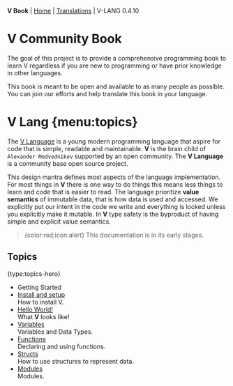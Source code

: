 **V Book** | [Home](./index.md) | [Translations](./book_versions.md) | V-LANG 0.4.10<BR>

# V Community Book

The goal of this project is to provide a comprehensive programming book to learn V regardless if you are new to programming or have prior knowledge in other languages.

This book is meant to be open and available to as many people as possible. You can join our efforts and help translate this book in your language.

# V Lang {menu:topics}

The [V Language](https://vlang.io) is a young modern programming language that aspire for code that is simple, readable and maintainable.  **V** is the brain child of `Alexander Medvednikov` supported by an open community. The **V Language** is a community base open source project.


This design mantra defines most aspects of the language implementation. For most things in **V** there is one way to do things this means less things to learn and code that is easier to read. The language prioritize **value semantics** of immutable data, that is how data is used and accessed. We explicitly put our intent in the code we write and everything is locked unless you explicitly make it mutable. In **V** type safety is the byproduct of having simple and explicit value semantics.


> {color:red;icon:alert} This documentation is in its early stages.

## Topics

{type:topics-hero}
- Getting Started
- [Install and setup](./install.md)<BR> How to install V.
- [Hello World!](./hellow.md)<BR> What **V** looks like!
- [Variables](./variables.md)<BR> Variables and Data Types.
- [Functions](./functions.md)<BR> Declaring and using functions.
- [Structs](./structs.md)<BR> How to use structures to represent data.
- [Modules](./modules.md)<BR> Modules.

